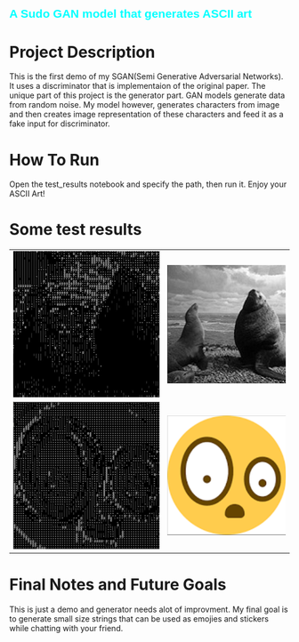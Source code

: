 ## <span style="font-family: Arial; color: #00FFFF;">A Sudo GAN model that generates ASCII art</span>







# Project Description
This is the first demo of my SGAN(Semi Generative Adversarial Networks).
It uses a discriminator that is implementaion of the original paper. The unique part of this project is the generator part. GAN models generate data from random noise.
My model however, generates characters from image and then creates image representation of these characters and feed it as a fake input for discriminator.


# How To Run
Open the test_results notebook and specify the path, then run it. Enjoy your ASCII Art!


# Some test results

<table>
  <tr>
    <td>
      <img src="image_utility/t1.jpg" alt="Image 1">
    </td>
    <td>
      <img src="image_utility/t1_real.jpg" alt="Image 2">
    </td>
  </tr>
  <tr>
      <td>
      <img src="image_utility/t2.png" alt="Image 1">
    </td>
    <td>
      <img src="image_utility/t2_real.png" alt="Image 2">
    </td>
  </tr>
</table>

# Final Notes and Future Goals
This is just a demo and generator needs alot of improvment. My final goal is to generate small size strings that can be used as emojies and stickers while chatting with your friend.
